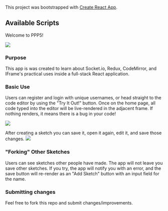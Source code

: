 This project was bootstrapped with [Create React App](https://github.com/facebook/create-react-app).

## Available Scripts

Welcome to PPP5!

![](https://media.giphy.com/media/8FDv09cSS63vpgVWYY/giphy.gif)

### Purpose

This app is was created to learn about Socket.io, Redux, CodeMirror, and IFrame's practical uses inside a full-stack React application.

### Basic Use
Users can register and login with unique usernames, or head straight to the code editor by using the "Try It Out!" button.
Once on the home page, all code typed into the editor will be live-rendered in the adjacent frame. If nothing renders, it means there is a bug in your code!

![](https://media.giphy.com/media/4KFmqNlmOiPL4Yu7et/giphy.gif)

After creating a sketch you can save it, open it again, edit it, and save those changes.
![](https://media.giphy.com/media/yv3OnElBmeKTliMnHf/giphy.gif)

### "Forking" Other Sketches
Users can see sketches other people have made. The app will not leave you save other sketches. If you try, the app will notify you with an error, and the save button will re-render as an "Add Sketch" button with an input field for the name.

### Submitting changes
Feel free to fork this repo and submit changes/improvements. 

